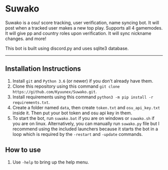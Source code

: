 # Suwako
Suwako is a osu! score tracking, user verification, name syncing bot. 
It will post when a tracked user makes a new top play. Supports all 4 gamemodes.
It will give pp and country roles upon verification.
It will sync nickname changes.
and more!

This bot is built using discord.py and uses sqlite3 database.

---

## Installation Instructions

1. Install `git` and `Python 3.6` (or newer) if you don't already have them.
2. Clone this repository using this command `git clone https://github.com/Kyuunex/Suwako.git`.
3. Install requirements using this command `python3 -m pip install -r requirements.txt`.
4. Create a folder named `data`, then create `token.txt` and `osu_api_key.txt` inside it. Then put your bot token and osu api key in them. 
5. To start the bot, run `suwako.bat` if you are on windows or `suwako.sh` if you are on linux. Alternatively, you can manually run `suwako.py` file but I recommend using the included launchers because it starts the bot in a loop which is required by the `-restart` and `-update` commands.

## How to use

1. Use `-help` to bring up the help menu.
